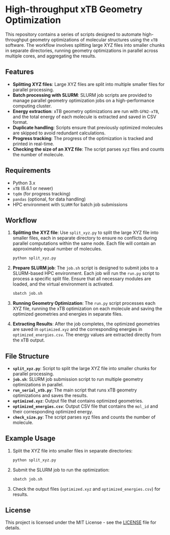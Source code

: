 
# High-throughput xTB Geometry Optimization

This repository contains a series of scripts designed to automate high-throughput geometry optimizations of molecular structures using the `xTB` software. The workflow involves splitting large XYZ files into smaller chunks in separate directories, running geometry optimizations in parallel across multiple cores, and aggregating the results.

## Features

- **Splitting XYZ files**: Large XYZ files are split into multiple smaller files for parallel processing.
- **Batch processing with SLURM**: SLURM job scripts are provided to manage parallel geometry optimization jobs on a high-performance computing cluster.
- **Energy extraction**: xTB geometry optimizations are run with `GFN2-xTB`, and the total energy of each molecule is extracted and saved in CSV format.
- **Duplicate handling**: Scripts ensure that previously optimized molecules are skipped to avoid redundant calculations.
- **Progress tracking**: The progress of the optimization is tracked and printed in real-time.
- **Checking the size of an XYZ file**: The script parses xyz files and counts the number of molecule. 
## Requirements

- Python 3.x
- `xTB` (6.6.1 or newer)
- `tqdm` (for progress tracking)
- `pandas` (optional, for data handling)
- HPC environment with `SLURM` for batch job submissions

## Workflow

1. **Splitting the XYZ file**:
   Use `split_xyz.py` to split the large XYZ file into smaller files, each in separate directory to ensure no conflicts during parallel computations within the same node. Each file will contain an approximately equal number of molecules.

   ```bash
   python split_xyz.py
   ```

2. **Prepare SLURM job**:
   The `job.sh` script is designed to submit jobs to a SLURM-based HPC environment. Each job will run the `run.py` script to process a specific split file. Ensure that all necessary modules are loaded, and the virtual environment is activated.

   ```bash
   sbatch job.sh
   ```

3. **Running Geometry Optimization**:
   The `run.py` script processes each XYZ file, running the xTB optimization on each molecule and saving the optimized geometries and energies in separate files.

4. **Extracting Results**:
   After the job completes, the optimized geometries are saved in `optimized.xyz` and the corresponding energies in `optimized_energies.csv`. The energy values are extracted directly from the xTB output.

## File Structure

- **`split_xyz.py`**: Script to split the large XYZ file into smaller chunks for parallel processing.
- **`job.sh`**: SLURM job submission script to run multiple geometry optimizations in parallel.
- **`run_serial_xtb.py`**: The main script that runs xTB geometry optimizations and saves the results.
- **`optimized.xyz`**: Output file that contains optimized geometries.
- **`optimized_energies.csv`**: Output CSV file that contains the `mol_id` and their corresponding optimized energy.
- **`check_size.py`**: The script parses xyz files and counts the number of molecule. 

## Example Usage

1. Split the XYZ file into smaller files in separate directories:
   ```bash
   python split_xyz.py
   ```

2. Submit the SLURM job to run the optimization:
   ```bash
   sbatch job.sh
   ```

3. Check the output files (`optimized.xyz` and `optimized_energies.csv`) for results.

## License

This project is licensed under the MIT License - see the [LICENSE](LICENSE) file for details.
